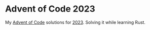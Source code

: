 # Advent of Code 2023

My [Advent of Code](https://adventofcode.com) solutions for [2023](https://adventofcode.com/2023). Solving it while learning Rust.